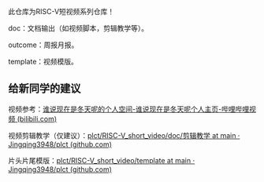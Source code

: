此仓库为RISC-V短视频系列仓库！

doc：文档输出（如视频脚本，剪辑教学等）。

outcome：周报月报。

template：视频模版。

## 给新同学的建议

视频参考：[谁说现在是冬天呢的个人空间-谁说现在是冬天呢个人主页-哔哩哔哩视频 (bilibili.com)](https://space.bilibili.com/1829697?spm_id_from=333.999.0.0)

视频剪辑教学（仅建议）：[plct/RISC-V_short_video/doc/剪辑教学 at main · Jingqing3948/plct (github.com)](https://github.com/Jingqing3948/plct/tree/main/RISC-V_short_video/doc/剪辑教学)

片头片尾模版：[plct/RISC-V_short_video/template at main · Jingqing3948/plct (github.com)](https://github.com/Jingqing3948/plct/tree/main/RISC-V_short_video/template)